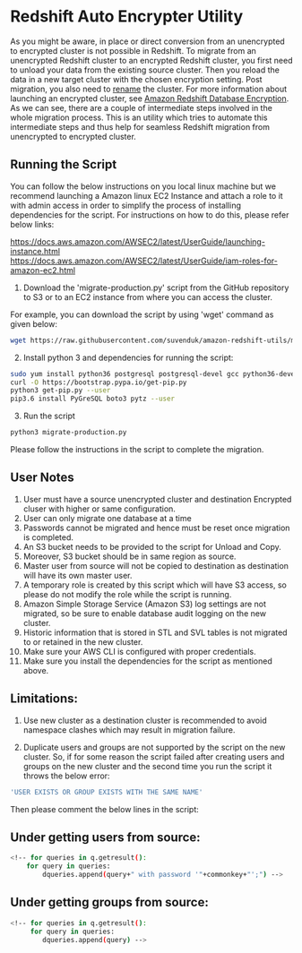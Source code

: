 # Redshift Auto Encrypter Utility

As you might be aware, in place or direct conversion from an unencrypted to encrypted cluster is not possible in Redshift. To migrate from an unencrypted Redshift cluster to an encrypted Redshift cluster, you first need to unload your data from the existing source cluster. Then you reload the data in a new target cluster with the chosen encryption setting. Post migration, you also need to [rename](https://docs.aws.amazon.com/redshift/latest/mgmt/working-with-clusters.html#rs-mgmt-rename-cluster) the cluster. For more information about launching an encrypted cluster, see [Amazon Redshift Database Encryption](https://docs.aws.amazon.com/redshift/latest/mgmt/working-with-db-encryption.html). As we can see, there are a couple of intermediate steps involved in the whole migration process. This is an utility which tries to automate this intermediate steps and thus help for seamless Redshift migration from unencrypted to encrypted cluster.

## Running the Script

You can follow the below instructions on you local linux machine but we recommend launching a Amazon linux EC2 Instance and attach a role to it with admin access in order to simplify the process of installing dependencies for the script. For instructions on how to do this, please refer below links:

https://docs.aws.amazon.com/AWSEC2/latest/UserGuide/launching-instance.html<br>
https://docs.aws.amazon.com/AWSEC2/latest/UserGuide/iam-roles-for-amazon-ec2.html

1. Download the 'migrate-production.py' script from the GitHub repository to S3 or to an EC2 instance from where you can access the cluster.

For example, you can download the script by using 'wget' command as given below:

```bash
wget https://raw.githubusercontent.com/suvenduk/amazon-redshift-utils/master/src/RedshiftAutoEncrypterUtility/migrate-production.py
```


2. Install python 3 and dependencies for running the script:

```bash
sudo yum install python36 postgresql postgresql-devel gcc python36-devel libffi-devel
curl -O https://bootstrap.pypa.io/get-pip.py
python3 get-pip.py --user
pip3.6 install PyGreSQL boto3 pytz --user
```

3. Run the script

```bash
python3 migrate-production.py
```

Please follow the instructions in the script to complete the migration.

## User Notes

1. User must have a source unencrypted cluster and destination Encrypted cluser with higher or same configuration.
2. User can only migrate one database at a time 
3. Passwords cannot be migrated and hence must be reset once migration is completed.
4. An S3 bucket needs to be provided to the script for Unload and Copy.
5. Moreover, S3 bucket should be in same region as source.
6. Master user from source will not be copied to destination as destination will have its own master user.
7. A temporary role is created by this script which will have S3 access, so please do not modify the role while the script is running.
8. Amazon Simple Storage Service (Amazon S3) log settings are not migrated, so be sure to enable database audit logging on the new cluster.
9. Historic information that is stored in STL and SVL tables is not migrated to or retained in the new cluster.
10. Make sure your AWS CLI is configured with proper credentials.
11. Make sure you install the dependencies for the script as mentioned above.

## Limitations:

1. Use new cluster as a destination cluster is recommended to avoid namespace clashes which may result in migration failure.

2. Duplicate users and groups are not supported by the script on the new cluster. So, if for some reason the script failed after creating users and groups on the new cluster and the second time you run the script it throws the below error:

```bash
'USER EXISTS OR GROUP EXISTS WITH THE SAME NAME'
```

Then please comment the below lines in the script:

Under getting users from source:
------------------------------

```bash
<!-- for queries in q.getresult():
	for query in queries:
		dqueries.append(query+" with password '"+commonkey+"';") -->
```

Under getting groups from source:
-------------------------------

```bash
<!-- for queries in q.getresult():
	 for query in queries:
	 	dqueries.append(query) -->
```
